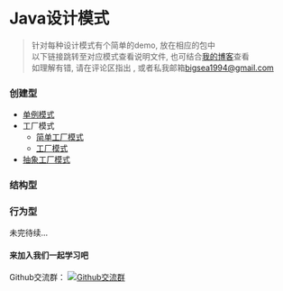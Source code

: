 # Java设计模式
> 针对每种设计模式有个简单的demo, 放在相应的包中<br />
> 以下链接跳转至对应模式查看说明文件, 也可结合[我的博客](http://blog.csdn.net/Dh_Chao/article/category/7023938)查看<br />
> 如理解有错, 请在评论区指出 , 或者私我邮箱<a href="mailto:bigsea1994@gmail.com">bigsea1994@gmail.com</a>

### 创建型
* [单例模式](https://github.com/zhaohaihao/Java-Design-Patterns/tree/master/src/main/java/com/patterns/singleton/readme.md)
* 工厂模式
	* [简单工厂模式](https://github.com/zhaohaihao/Java-Design-Patterns/tree/master/src/main/java/com/patterns/factory1/readme.md)
	* [工厂模式](https://github.com/zhaohaihao/Java-Design-Patterns/tree/master/src/main/java/com/patterns/factory2/readme.md)
* [抽象工厂模式](https://github.com/zhaohaihao/Java-Design-Patterns/tree/master/src/main/java/com/patterns/abstractFactory/readme.md)

### 结构型


### 行为型


未完待续...
<br />
#### 来加入我们一起学习吧

<div class="text-center">
	Github交流群：
	<a target="_blank" href="//shang.qq.com/wpa/qunwpa?idkey=fc6d021a1e1d1155847180863178d3b8111783f33abf6cfda0efe998e209a454"><img border="0" src="https://github.com/zhaohaihao/Java-Design-Patterns/group.png" alt="Github交流群" title="Github交流群"></a>
</div>